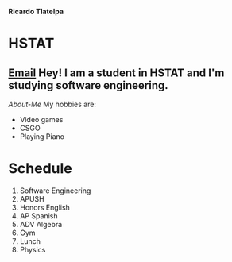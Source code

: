 **Ricardo Tlatelpa**   
 # HSTAT
 [Email](ricardojrt6565@hstat.org)
 Hey! I am a student in HSTAT and I'm studying software engineering. 
 ---
 _About-Me_ 
 My hobbies are: 
 * Video games  
  * CSGO
 * Playing Piano 
 
# Schedule  
1. Software Engineering
2. APUSH
3. Honors English 
4. AP Spanish
5. ADV Algebra 
6. Gym
7. Lunch
8. Physics